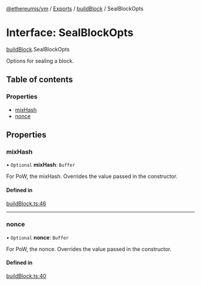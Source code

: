 [@ethereumjs/vm](../README.md) / [Exports](../modules.md) / [buildBlock](../modules/buildBlock.md) / SealBlockOpts

# Interface: SealBlockOpts

[buildBlock](../modules/buildBlock.md).SealBlockOpts

Options for sealing a block.

## Table of contents

### Properties

- [mixHash](buildBlock.SealBlockOpts.md#mixhash)
- [nonce](buildBlock.SealBlockOpts.md#nonce)

## Properties

### mixHash

• `Optional` **mixHash**: `Buffer`

For PoW, the mixHash.
Overrides the value passed in the constructor.

#### Defined in

[buildBlock.ts:46](https://github.com/ethereumjs/ethereumjs-monorepo/blob/master/packages/vm/src/buildBlock.ts#L46)

---

### nonce

• `Optional` **nonce**: `Buffer`

For PoW, the nonce.
Overrides the value passed in the constructor.

#### Defined in

[buildBlock.ts:40](https://github.com/ethereumjs/ethereumjs-monorepo/blob/master/packages/vm/src/buildBlock.ts#L40)
